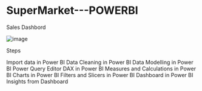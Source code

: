 # SuperMarket---POWERBI
Sales Dashbord

![image](https://github.com/Piriyanka18/SuperMarket---POWERBI/assets/80697383/be5af07d-35c3-4395-a82d-654bc8b8a879)

Steps

Import data in Power BI
Data Cleaning in Power BI
Data Modelling in Power BI
Power Query Editor
DAX in Power BI
Measures and Calculations in Power BI
Charts in Power BI
Filters and Slicers in Power BI
Dashboard in Power BI
Insights from Dashboard


